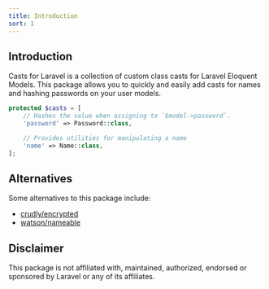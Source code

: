 ```yaml
---
title: Introduction
sort: 1
---
```


## Introduction

Casts for Laravel is a collection of custom class casts for Laravel Eloquent Models. This package allows you to quickly
and easily add casts for names and hashing passwords on your user models.

```php
protected $casts = [
    // Hashes the value when assigning to `$model->password`.
    'password' => Password::class,

    // Provides utilities for manipulating a name
    'name' => Name::class,
];
```

## Alternatives

Some alternatives to this package include:

- [crudly/encrypted](https://github.com/Crudly/Encrypted)
- [watson/nameable](https://github.com/dwightwatson/nameable)

## Disclaimer

This package is not affiliated with, maintained, authorized, endorsed or sponsored by Laravel or any of its affiliates.
